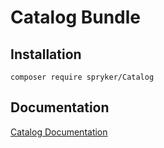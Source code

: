 # Catalog Bundle

## Installation

```
composer require spryker/Catalog
```

## Documentation

[Catalog Documentation](https://spryker.github.io/catalog/index.html)




